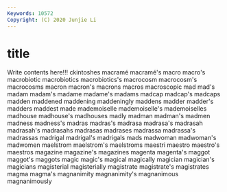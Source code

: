 ```yaml
---
Keywords: 10572
Copyright: (C) 2020 Junjie Li
---
```


# title

Write contents here!!!
ckintoshes 
macramé 
macramé's 
macro
macro's 
macrobiotic 
macrobiotics 
macrobiotics's 
macrocosm 
macrocosm's 
macrocosms 
macron 
macron's 
macrons
macros 
macroscopic 
mad 
mad's 
madam 
madam's 
madame 
madame's 
madams 
madcap
madcap's 
madcaps 
madden 
maddened 
maddening 
maddeningly 
maddens 
madder 
madder's 
madders
maddest 
made 
mademoiselle 
mademoiselle's 
mademoiselles 
madhouse 
madhouse's 
madhouses 
madly 
madman
madman's 
madmen 
madness 
madness's 
madras 
madras's 
madrasa 
madrasa's 
madrasah 
madrasah's
madrasahs 
madrasas 
madrases 
madrassa 
madrassa's 
madrassas 
madrigal 
madrigal's 
madrigals 
mads
madwoman 
madwoman's 
madwomen 
maelstrom 
maelstrom's 
maelstroms 
maestri 
maestro 
maestro's 
maestros
magazine 
magazine's 
magazines 
magenta 
magenta's 
maggot 
maggot's 
maggots 
magic 
magic's
magical 
magically 
magician 
magician's 
magicians 
magisterial 
magisterially 
magistrate 
magistrate's 
magistrates
magma 
magma's 
magnanimity 
magnanimity's 
magnanimous 
magnanimously 
